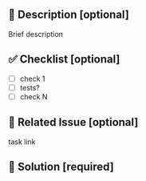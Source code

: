 ## 📝 Description [optional]

Brief description

## ✅ Checklist [optional]

- [ ] check 1
- [ ] tests?
- [ ] check N

## 🔗 Related Issue [optional]

task link

## 📸 Solution [required]